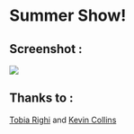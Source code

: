 # Summer Show!

## Screenshot :

<img src="http://i65.tinypic.com/2uzp6jc.png">

## Thanks to :

<a href="https://github.com/Splinter0" target="_blank">Tobia Righi</a> and <a href="https://github.com/KvsCode">Kevin Collins</a>
